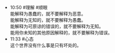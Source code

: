 
- 10:50 #理解 #顺眼<br>能解释为愚蠢的，就不要解释为恶意。<br>能解释为无知的，就不要解释为愚蠢。<br>能解释为可原谅的错误的，就不要解释为无知。<br>能用你未知的其他原因解释的，就不要解释为错误。
- 11:33 #心态 <br>这个世界没有什么事是只有坏处的。